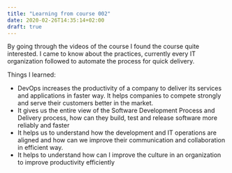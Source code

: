 ```yaml
---
title: "Learning from course 002"
date: 2020-02-26T14:35:14+02:00
draft: true
---
```


By going through the videos of the course I found the course quite interested. I came to know about the practices, currently every IT organization followed to automate the process for quick delivery.

Things I learned:

- DevOps increases the productivity of a company to deliver its services and applications in faster way. It helps companies to compete strongly and serve their customers better in the market.
- It gives us the entire view of the Software Development Process and Delivery process, how can they build, test and release software more reliably and faster
- It helps us to understand how the development and IT operations are aligned and how can we improve their communication and collaboration in efficient way.
- It helps to understand how can I improve the culture in an organization to improve productivity efficiently


